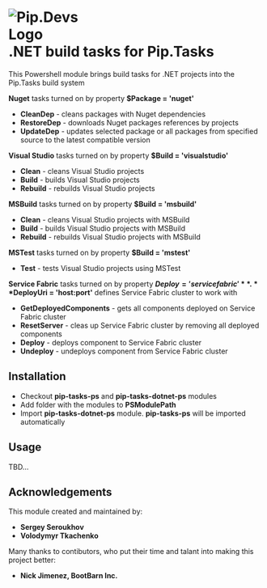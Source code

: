 # <img src="https://github.com/pip-tasks/pip-tasks-ps/raw/master/artifacts/logo.png" alt="Pip.Devs Logo" style="max-width:30%"> <br/> .NET build tasks for Pip.Tasks

This Powershell module brings build tasks for .NET projects into the Pip.Tasks build system

**Nuget** tasks turned on by property **$Package = 'nuget'**
* **CleanDep** - cleans packages with Nuget dependencies
* **RestoreDep** - downloads Nuget packages references by projects 
* **UpdateDep** - updates selected package or all packages from specified source to the latest compatible version

**Visual Studio** tasks turned on by property **$Build = 'visualstudio'**
* **Clean** - cleans Visual Studio projects
* **Build** - builds Visual Studio projects 
* **Rebuild** - rebuilds Visual Studio projects 

**MSBuild** tasks turned on by property **$Build = 'msbuild'**
* **Clean** - cleans Visual Studio projects with MSBuild
* **Build** - builds Visual Studio projects  with MSBuild
* **Rebuild** - rebuilds Visual Studio projects with MSBuild

**MSTest** tasks turned on by property **$Build = 'mstest'**
* **Test** - tests Visual Studio projects using MSTest

**Service Fabric** tasks turned on by property **$Deploy = 'servicefabric'**. 
**$DeployUri = 'host:port'** defines Service Fabric cluster to work with
* **GetDeployedComponents** - gets all components deployed on Service Fabric cluster
* **ResetServer** - cleas up Service Fabric cluster by removing all deployed components
* **Deploy** - deploys component to Service Fabric cluster
* **Undeploy** - undeploys component from Service Fabric cluster

## Installation

* Checkout **pip-tasks-ps** and **pip-tasks-dotnet-ps** modules
* Add folder with the modules to **PSModulePath**
* Import **pip-tasks-dotnet-ps** module. **pip-tasks-ps** will be imported automatically

## Usage

TBD...

## Acknowledgements

This module created and maintained by:
* **Sergey Seroukhov**
* **Volodymyr Tkachenko**

Many thanks to contibutors, who put their time and talant into making this project better:
* **Nick Jimenez, BootBarn Inc.**